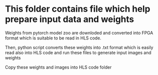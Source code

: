 # This folder contains file which help prepare input data and weights

Weights from pytorch model zoo are downloded and converted into FPGA format which is suitable to be read in HLS code. 

Then, python script converts these weights into .txt format which is easily read also into HLS code and run these files to generate input images and weights

Copy these weights and images into HLS code folder
